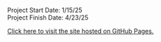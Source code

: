 Project Start Date: 1/15/25<br>
Project Finish Date: 4/23/25

[Click here to visit the site hosted on GitHub Pages.](https://jackson-daugherty.github.io/portfolio/)
